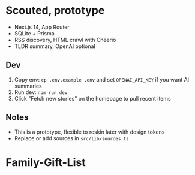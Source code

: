 # Scouted, prototype

- Next.js 14, App Router
- SQLite + Prisma
- RSS discovery, HTML crawl with Cheerio
- TLDR summary, OpenAI optional

## Dev
1) Copy env: `cp .env.example .env` and set `OPENAI_API_KEY` if you want AI summaries
2) Run dev: `npm run dev`
3) Click "Fetch new stories" on the homepage to pull recent items

## Notes
- This is a prototype, flexible to reskin later with design tokens
- Replace or add sources in `src/lib/sources.ts`
# Family-Gift-List
